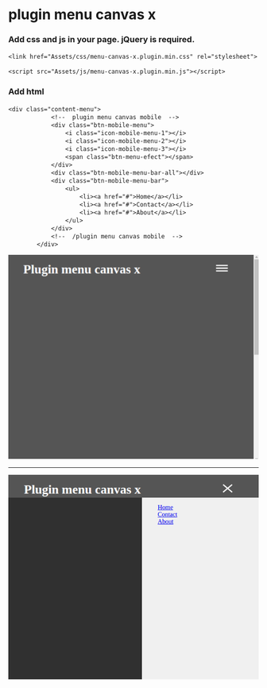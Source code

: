 # plugin menu canvas x #

### Add css and js in your page. jQuery is required. ###

```
<link href="Assets/css/menu-canvas-x.plugin.min.css" rel="stylesheet">
```

```
<script src="Assets/js/menu-canvas-x.plugin.min.js"></script>
```

###  Add html

```
<div class="content-menu">
            <!--  plugin menu canvas mobile  -->
            <div class="btn-mobile-menu">
                <i class="icon-mobile-menu-1"></i>
                <i class="icon-mobile-menu-2"></i>
                <i class="icon-mobile-menu-3"></i>
                <span class="btn-menu-efect"></span>
            </div>
            <div class="btn-mobile-menu-bar-all"></div>
            <div class="btn-mobile-menu-bar">
                <ul>
                    <li><a href="#">Home</a></li>
                    <li><a href="#">Contact</a></li>
                    <li><a href="#">About</a></li>
                </ul>
            </div>
            <!--  /plugin menu canvas mobile  -->
        </div>
```

![CSCore Logo](https://raw.githubusercontent.com/SHENOISZ/plugin-menu-canvas-x/master/menu-canvas-x/Assets/images/example-1.png)


------------------------------------------------------------------------

![CSCore Logo](https://raw.githubusercontent.com/SHENOISZ/plugin-menu-canvas-x/master/menu-canvas-x/Assets/images/example-2.png)
